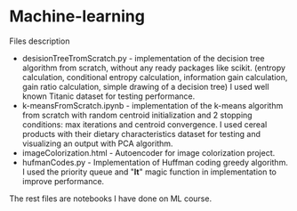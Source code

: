 # Machine-learning

Files description 
  * desisionTreeTromScratch.py - implementation of the decision tree algorithm from scratch, without any ready packages like scikit. (entropy calculation, conditional entropy calculation, information gain calculation, gain ratio calculation, simple drawing of a decision tree) I used well known Titanic dataset for testing performance.
  * k-meansFromScratch.ipynb - implementation of the k-means algorithm from scratch with random centroid initialization and 2 stopping conditions: max iterations and centroid convergence. I used cereal products with their dietary characteristics dataset for testing and visualizing an output with PCA algorithm. 
  * imageColorization.html - Autoencoder for image colorization project. 
  * hufmanCodes.py - Implementation of Huffman coding greedy algorithm. I used the priority queue and "__lt__" magic function in implementation to improve performance. 


The rest files are notebooks I have done on ML course. 
